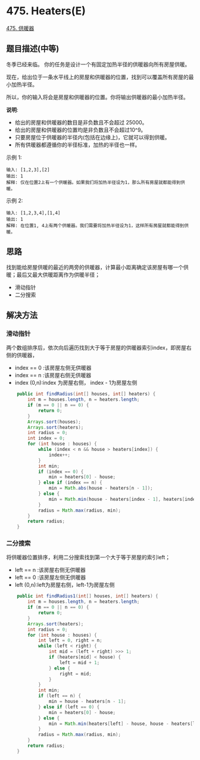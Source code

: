 
# 475. Heaters(E)

[475. 供暖器](https://leetcode-cn.com/problems/heaters/)

## 题目描述(中等)

冬季已经来临。 你的任务是设计一个有固定加热半径的供暖器向所有房屋供暖。

现在，给出位于一条水平线上的房屋和供暖器的位置，找到可以覆盖所有房屋的最小加热半径。

所以，你的输入将会是房屋和供暖器的位置。你将输出供暖器的最小加热半径。

**说明**:
- 给出的房屋和供暖器的数目是非负数且不会超过 25000。
- 给出的房屋和供暖器的位置均是非负数且不会超过10^9。
- 只要房屋位于供暖器的半径内(包括在边缘上)，它就可以得到供暖。
- 所有供暖器都遵循你的半径标准，加热的半径也一样。
  
示例 1:
```
输入: [1,2,3],[2]
输出: 1
解释: 仅在位置2上有一个供暖器。如果我们将加热半径设为1，那么所有房屋就都能得到供暖。
```

示例 2:
```
输入: [1,2,3,4],[1,4]
输出: 1
解释: 在位置1, 4上有两个供暖器。我们需要将加热半径设为1，这样所有房屋就都能得到供暖。
```

## 思路

找到能给房屋供暖的最近的两旁的供暖器，计算最小距离确定该房屋有哪一个供暖；最后又最大供暖距离作为供暖半径；

- 滑动指针
- 二分搜索

## 解决方法

### 滑动指针

两个数组排序后，依次向后遍历找到大于等于房屋的供暖器索引index，即房屋右侧的供暖器，

- index == 0 :该房屋左侧无供暖器
- index == n :该房屋右侧无供暖器
- index (0,n):index 为房屋右侧， index - 1为房屋左侧

```java
    public int findRadius(int[] houses, int[] heaters) {
        int m = houses.length, n = heaters.length;
        if (m == 0 || n == 0) {
            return 0;
        }
        Arrays.sort(houses);
        Arrays.sort(heaters);
        int radius = 0;
        int index = 0;
        for (int house : houses) {
            while (index < n && house > heaters[index]) {
                index++;
            }
            int min;
            if (index == 0) {
                min = heaters[0] - house;
            } else if (index == n) {
                min = Math.abs(house - heaters[n - 1]);
            } else {
                min = Math.min(house - heaters[index - 1], heaters[index] - house);
            }
            radius = Math.max(radius, min);
        }
        return radius;
    }
```

### 二分搜索

将供暖器位置排序，利用二分搜索找到第一个大于等于房屋的索引left；
- left == n :该房屋右侧无供暖器
- left == 0 :该房屋左侧无供暖器
- left (0,n):left为房屋右侧，left-1为房屋左侧

```java
    public int findRadius1(int[] houses, int[] heaters) {
        int m = houses.length, n = heaters.length;
        if (m == 0 || n == 0) {
            return 0;
        }
        Arrays.sort(heaters);
        int radius = 0;
        for (int house : houses) {
            int left = 0, right = n;
            while (left < right) {
                int mid = (left + right) >>> 1;
                if (heaters[mid] < house) {
                    left = mid + 1;
                } else {
                    right = mid;
                }
            }
            int min;
            if (left == n) {
                min = house - heaters[n - 1];
            } else if (left == 0) {
                min = heaters[0] - house;
            } else {
                min = Math.min(heaters[left] - house, house - heaters[left - 1]);
            }
            radius = Math.max(radius, min);
        }
        return radius;
    }
```